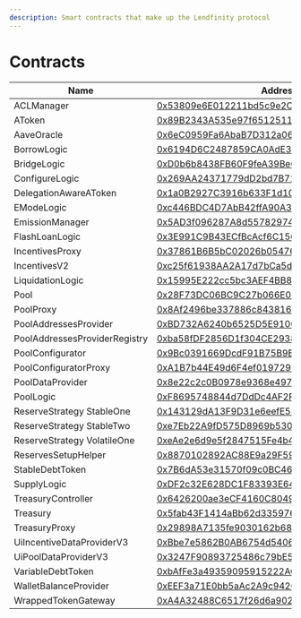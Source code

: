 ```yaml
---
description: Smart contracts that make up the Lendfinity protocol
---
```


# Contracts

| Name                          | Address                                                                                                                                       |
| ----------------------------- | --------------------------------------------------------------------------------------------------------------------------------------------- |
| ACLManager                    | [0x53809e6E012211bd5c9e2C95349382A6E29a7bB8](https://bs.mainnet.bitfinity.network/address/0x53809e6E012211bd5c9e2C95349382A6E29a7bB8)         |
| AToken                        | [0x89B2343A535e97f651251184E94a68B998cB1F8b](https://bs.mainnet.bitfinity.network/address/0x89B2343A535e97f651251184E94a68B998cB1F8b)         |
| AaveOracle                    | [0x6eC0959Fa6AbaB7D312a061cb6b55329f47AA707](https://bs.mainnet.bitfinity.network/address/0x89B2343A535e97f651251184E94a68B998cB1F8b)         |
| BorrowLogic                   | [0x6194D6C2487859CA0AdE35c72a8b22A95fb18CEC](https://bs.mainnet.bitfinity.network/address/0x6194D6C2487859CA0AdE35c72a8b22A95fb18CEC)         |
| BridgeLogic                   | [0xD0b6b8438FB60F9feA39Be600ae2285Fb3C72EB](https://bs.mainnet.bitfinity.network/address/0xD0b6b8438FB60F9feA39Be600ae2285Fb3C72EBa)          |
| ConfigureLogic                | [0x269AA24371779dD2bd7B719eeba7535Ec8F11Add](https://bs.mainnet.bitfinity.network/address/0x269AA24371779dD2bd7B719eeba7535Ec8F11Add)         |
| DelegationAwareAToken         | [0x1a0B2927C3916b633F1d10b4B92d2716062C93f8](https://bs.mainnet.bitfinity.network/address/0x1a0B2927C3916b633F1d10b4B92d2716062C93f8)         |
| EModeLogic                    | [0xc446BDC4D7AbB42ffA90A31FdcD063b267dAd07f](https://bs.mainnet.bitfinity.network/address/0xc446BDC4D7AbB42ffA90A31FdcD063b267dAd07f)         |
| EmissionManager               | [0x5AD3f096287A8d557829745cA975A89a5e87dbD5](https://bs.mainnet.bitfinity.network/address/0x5AD3f096287A8d557829745cA975A89a5e87dbD5)         |
| FlashLoanLogic                | [0x3E991C9B43ECfBcAcf6C15695E1A3A97B74C6a8a](https://bs.mainnet.bitfinity.network/address/0x3E991C9B43ECfBcAcf6C15695E1A3A97B74C6a8a)         |
| IncentivesProxy               | [0x37861B6B5bC02026b05476d527a92B72116C12b5](https://bs.mainnet.bitfinity.network/address/0x37861B6B5bC02026b05476d527a92B72116C12b5)         |
| IncentivesV2                  | [0xc25f61938AA2A17d7bCa5d0439D341Dc923d9886](https://bs.mainnet.bitfinity.network/address/0xc25f61938AA2A17d7bCa5d0439D341Dc923d9886)         |
| LiquidationLogic              | [0x15995E222cc5bc3AEF4BB8DdA7460fa6193076BE](https://bs.mainnet.bitfinity.network/address/0x15995E222cc5bc3AEF4BB8DdA7460fa6193076BE)         |
| Pool                          | [0x28F73DC06BC9C27b066E0bbEC1DCAA2a8500dcC7](https://bs.mainnet.bitfinity.network/address/0x28F73DC06BC9C27b066E0bbEC1DCAA2a8500dcC7)         |
| PoolProxy                     | [0x8Af2496be337886c843816d969bD3F2a7A8c2d3E](https://bs.mainnet.bitfinity.network/address/0x8Af2496be337886c843816d969bD3F2a7A8c2d3E?tab=txs) |
| PoolAddressesProvider         | [0xBD732A6240b6525D5E91001984ba47e8B8C89305](https://bs.mainnet.bitfinity.network/address/0xBD732A6240b6525D5E91001984ba47e8B8C89305)         |
| PoolAddressesProviderRegistry | [0xba58fDF2856D1f304CE293824351C67E1B850F02](https://bs.mainnet.bitfinity.network/address/0xba58fDF2856D1f304CE293824351C67E1B850F02)         |
| PoolConfigurator              | [0x9Bc0391669DcdF91B75B9E36b6Faa10C584243E0](https://bs.mainnet.bitfinity.network/address/0x9Bc0391669DcdF91B75B9E36b6Faa10C584243E0)         |
| PoolConfiguratorProxy         | [0xA1B7b44E49d6F4ef019729d2d3Ade51Fc1433C91](https://bs.mainnet.bitfinity.network/address/0xA1B7b44E49d6F4ef019729d2d3Ade51Fc1433C91)         |
| PoolDataProvider              | [0x8e22c2c0B0978e9368e49794535943DD96d6A915](https://bs.mainnet.bitfinity.network/address/0x8e22c2c0B0978e9368e49794535943DD96d6A915)         |
| PoolLogic                     | [0xF8695748844d7DdDc4AF2F82F56b0d4378967664](https://bs.mainnet.bitfinity.network/address/0xF8695748844d7DdDc4AF2F82F56b0d4378967664)         |
| ReserveStrategy StableOne     | [0x143129dA13F9D31e6eefE586e6Ab73b2cAb82a42](https://bs.mainnet.bitfinity.network/address/0x143129dA13F9D31e6eefE586e6Ab73b2cAb82a42)         |
| ReserveStrategy StableTwo     | [0xe7Eb22A9fD575D8969b530f6b82F52c4ACdaF2AC](https://bs.mainnet.bitfinity.network/address/0xe7Eb22A9fD575D8969b530f6b82F52c4ACdaF2AC)         |
| ReserveStrategy VolatileOne   | [0xeAe2e6d9e5f2847515Fe4b471DB96AfE82b6b9A5](https://bs.mainnet.bitfinity.network/address/0xeAe2e6d9e5f2847515Fe4b471DB96AfE82b6b9A5)         |
| ReservesSetupHelper           | [0x8870102892AC88E9a29F59113e676e5012bEe04B](https://bs.mainnet.bitfinity.network/address/0x8870102892AC88E9a29F59113e676e5012bEe04B)         |
| StableDebtToken               | [0x7B6dA53e31570f09c0BC468a4398Aa778B79A7d9](https://bs.mainnet.bitfinity.network/address/0x7B6dA53e31570f09c0BC468a4398Aa778B79A7d9)         |
| SupplyLogic                   | [0xDF2c32E628DC1F83393E64d4295B5eF394954bBc](https://bs.mainnet.bitfinity.network/address/0xDF2c32E628DC1F83393E64d4295B5eF394954bBc)         |
| TreasuryController            | [0x6426200ae3eCF4160C804969d577cB9D9972e3F8](https://bs.mainnet.bitfinity.network/address/0x6426200ae3eCF4160C804969d577cB9D9972e3F8)         |
| Treasury                      | [0x5fab43F1414aBb62d33597687DF3e67Edf1C14a3](https://bs.mainnet.bitfinity.network/address/0x5fab43F1414aBb62d33597687DF3e67Edf1C14a3)         |
| TreasuryProxy                 | [0x29898A7135fe9030162b685FdE58A41b48813Ea2](https://bs.mainnet.bitfinity.network/address/0x29898A7135fe9030162b685FdE58A41b48813Ea2)         |
| UiIncentiveDataProviderV3     | [0xBbe7e5862B0AB6754d540676E9F47dA1a5326c10](https://bs.mainnet.bitfinity.network/address/0xBbe7e5862B0AB6754d540676E9F47dA1a5326c10)         |
| UiPoolDataProviderV3          | [0x3247F90893725486c79bE53ABC6eFf3161d439a2](https://bs.mainnet.bitfinity.network/address/0x3247F90893725486c79bE53ABC6eFf3161d439a2)         |
| VariableDebtToken             | [0xbAfFe3a49359095915222AC2FA089Eda5C73b744](https://bs.mainnet.bitfinity.network/address/0xbAfFe3a49359095915222AC2FA089Eda5C73b744)         |
| WalletBalanceProvider         | [0xEEF3a71E0bb5aAc2A9c9420558780af1d4421660](https://bs.mainnet.bitfinity.network/address/0xEEF3a71E0bb5aAc2A9c9420558780af1d4421660)         |
| WrappedTokenGateway           | [0xA4A32488C6517f26d6a902008C9bc43F3e96435f](https://bs.mainnet.bitfinity.network/address/0xA4A32488C6517f26d6a902008C9bc43F3e96435f)         |
